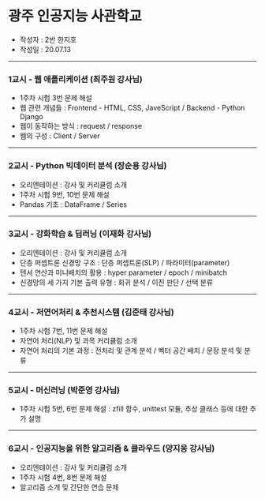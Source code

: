 # 광주 인공지능 사관학교
- 작성자 : 2반 한지호
- 작성일 : 20.07.13
- - -
### 1교시 - 웹 애플리케이션 (최주원 강사님)
- 1주차 시험 3번 문제 해설
- 웹 관련 개념들 : Frontend - HTML, CSS, JaveScript / Backend - Python Django
- 웹이 동작하는 방식 : request / response
- 웹의 구성 : Client / Server
- - -
### 2교시 - Python 빅데이터 분석 (장순용 강사님)
- 오리엔테이션 : 강사 및 커리큘럼 소개
- 1주차 시험 9번, 10번 문제 해설
- Pandas 기초 : DataFrame / Series
- - -
### 3교시 - 강화학습 & 딥러닝 (이재화 강사님)
- 오리엔테이션 : 강사 및 커리큘럼 소개
- 단층 퍼셉트론 신경망 구조 : 단층 퍼셉트론(SLP) / 파라미터(parameter)
- 텐서 연산과 미니배치의 활용 : hyper parameter / epoch / minibatch  
- 신경망의 세 가지 기본 출력 유형 : 회귀 분석 / 이진 판단 / 선택 분류
- - -
### 4교시 - 저연어처리 & 추천시스템 (김준태 강사님)
- 1주차 시험 7번, 11번 문제 해설
- 자연어 처리(NLP) 및 과목 커리큘럼 소개
- 자연어 처리의 기본 과정 : 전처리 및 관계 분석 / 벡터 공간 배치 / 문장 분석 및 분류
- - -
### 5교시 - 머신러닝 (박준영 강사님)
- 1주차 시험 5번, 6번 문제 해설 : zfill 함수, unittest 모듈, 추상 클래스 등에 대한 추가 설명
- - -
### 6교시 - 인공지능을 위한 알고리즘 & 클라우드 (양지웅 강사님)
- 오리엔테이션 : 강사 및 커리큘럼 소개
- 1주차 시험 4번, 8번 문제 해설
- 알고리즘 소개 및 간단한 연습 문제